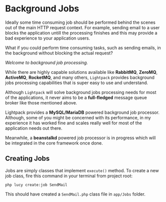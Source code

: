 # Background Jobs

Ideally some time consuming job should be performed behind the scenes out of the main HTTP request context. For example, sending email to a user blocks the application untill the processing finishes and this may provide a bad experience to your application users. 

What if you could perform time consuming tasks, such as sending emails, in the background without blocking the actual request? 

*Welcome to background job processing.*

While there are highly capable solutions available like **RabbitMQ**, **ZeroMQ**, **ActiveMQ**, **RocketMQ**, and many others, `Lightpack` provides background jobs processing capabilities that is super easy to use and understand. 

Although `Lightpack` will solve background jobs processing needs for most of the applications, it never aims to be a **full-fledged** message queue broker like those mentioned above.

<p class="tip">Lightpack provides a <b>MySQL/MariaDB</b> powered background job processor. Although, some of you might be concerned with its performance, in my experience it has worked fine and scales really well for most of the application needs out there.</p>

<p class="tip">Meanwhile, a <b>beanstalkd</b> powered job processor is in progress which will be integrated in the core framework once done.</p>

## Creating Jobs

Jobs are simply classes that implement `execute()` method. To create a new job class, fire this command in your terminal from project root:

```terminal
php lucy create:job SendMail
```

This should have created a `SendMail.php` class file in `app/Jobs` folder.

